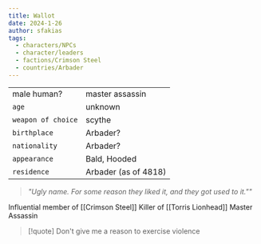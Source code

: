 ```yaml
---
title: Wallot
date: 2024-1-26
author: sfakias
tags:
  - characters/NPCs
  - character/leaders
  - factions/Crimson Steel
  - countries/Arbader
---
```

| | |
| --- | --- |
| male human? | master assassin |
| `age` | unknown |
| `weapon of choice` | scythe |
| `birthplace` | Arbader? |
| `nationality` | Arbader? |
| `appearance` | Bald, Hooded |
| `residence` | Arbader (as of 4818) |

> _"Ugly name. For some reason they liked it, and they got used to it.""_

Influential member of [[Crimson Steel]]
Killer of [[Torris Lionhead]]
Master Assassin

> [!quote] 
> Don't give me a reason to exercise violence
